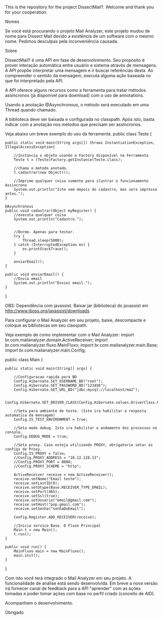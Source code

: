 This is the repository for the project DissectMail?. Welcome and thank you for your cooperation. 

Nomes

Se você está procurando o projeto Mail Analyzer, este projeto mudou de nome para Dissect Mail devido a existência de um software com o mesmo nome. Pedimos desculpas pela inconveniência causada. 

Sobre

DissectMail? é uma API em fase de desenvolvimento. Seu propósito é prover interação automática entre usuário e sistema através de mensagens. A API propõe interpretar uma mensagem e ir buscar referências desta. Ao compreender o sentido da mensagem, executa alguma ação baseada no que foi interpretado pela API. 

A API oferece alguns recursos como a ferramenta para tratar métodos assíncronos (já disponível para download) com o uso de annotations. 

Usando a anotação @Asynchronous, o método será executado em uma Thread quando chamado. 

A biblioteca deve ser baixada e configurada no classpath. Após isto, basta indicar com a anotação nos métodos que precisam ser assíncronos. 

Veja abaixo um breve exemplo do uso da ferramenta. 
public class Teste {
    
    public static void main(String args[]) throws InstantiationException, IllegalAccessException{
        
        //Instancia o objeto usando a Factory disponível na Ferramenta
        Teste t = (Teste)Factory.getInstance(Teste.class);
        
        //chama o metodo anotado.
        t.cadastrar(new Object());
        
        //Imprime qualquer coisa somente para ilustrar o funcionamento Assincrono
        System.out.println("Isto vem depois do cadastro, mas sera impresso antes.");
    }

    @Asynchronous
    public void cadastrar(Object myRegister) {
        //executa qualquer coisa
        System.out.println("Cadastro.");
        

        //Dorme. Apenas para testar.
        try {
            Thread.sleep(5000);
        } catch (InterruptedException ex) {
            ex.printStackTrace();
        }

        enviarEmail();
    }

    public void enviarEmail() {
        //Envia email
        System.out.println("Enviei email.");
    }
}

OBS: Dependência com javassist. Baixar jar (biblioteca) do javassist em http://www.jboss.org/javassist/downloads 

Para configurar o Mail Analyzer em seu projeto, baixe, descompacte e coloque as bibliotecas em seu classpath. 

Veja exemplo de como implementar com o Mail Analyzer: 
import br.com.mailanalyzer.domain.ActiveReceiver;
import br.com.mailanalyzer.fluxo.MainFluxo;
import br.com.mailanalyzer.main.Base;
import br.com.mailanalyzer.main.Config;

public class Main {

    public static void main(String[] args) {

        //Configuracao rapida para BD
        Config.Hibernate.SET_USERNAME_BD("root");
        Config.Hibernate.SET_PASSWORD_BD("123456");
        Config.Hibernate.SET_URL_BD("jdbc:mysql://localhost/ma2");

        Config.Hibernate.SET_DRIVER_CLASS(Config.Hibernate.values.DriverClass.MY_SQL);

        //Seta para ambiente de teste. (Isto ira habilitar a resposta automatica da mensagem)
        Config.IS_TEST_ENVIRONMENT = true;

        //Seta modo debug. Isto ira habilitar o andamento dos processos no console.
        Config.DEBUG_MODE = true;

        //Seta proxy. Caso esteja utilizando PROXY, obrigatorio setar as configs de Proxy.
        Config.IS_PROXY = false;
        //Config.PROXY_ADDRESS = "10.12.128.13";
        //Config.PROXY_PORT = 8080;
        //Config.PROXY_SCHEME = "http";

        ActiveReceiver receive = new ActiveReceiver();
        receive.setNome("Email teste");
        receive.setLastID(0);
        receive.setOtype(Base.RECEIVER_TYPE_EMAIL);
        receive.setPort(465);
        receive.setSsl(true);
        receive.setUsuario("email@gmail.com");
        receive.setHost("pop.gmail.com");
        receive.setSenha("senhaDoEmail");

        Config.Register.ADD_RECEIVER(receive);

        //Inicia servico Base. O Fluxo Principal
        Main t = new Main();
        t.run();
    }

    public void run() {
        MainFluxo main = new MainFluxo();
        main.init();
    }
}

Com isto você terá integrado o Mail Analyzer em seu projeto. A funcionalidade de análise está sendo desenvolvida. Em breve a nova versão irá fornecer canal de feedback para a API "aprender" com as ações tomadas e poder tomar ações com base no perfil criado (conceito de AID). 

Acompanhem o desenvolvimento. 

Obrigado 
